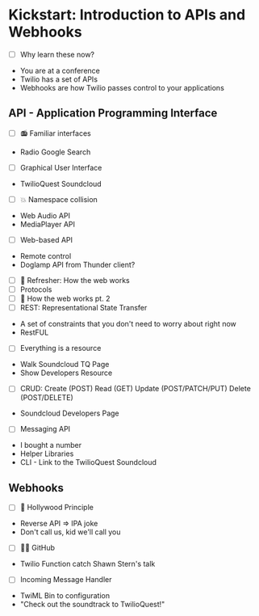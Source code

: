# Kickstart: Introduction to APIs and Webhooks

- [ ] Why learn these now?

* You are at a conference
* Twilio has a set of APIs
* Webhooks are how Twilio passes control to your applications

## API - Application Programming Interface

- [ ] 📻 Familiar interfaces

* Radio Google Search

- [ ] Graphical User Interface

* TwilioQuest Soundcloud

- [ ] 💥 Namespace collision

* Web Audio API
* MediaPlayer API

- [ ] Web-based API

* Remote control
* Doglamp API from Thunder client?

- [ ] 🍿 Refresher: How the web works
- [ ] Protocols
- [ ] 🍿 How the web works pt. 2
- [ ] REST: Representational State Transfer

* A set of constraints that you don't need to worry about right now
* RestFUL

- [ ] Everything is a resource

* Walk Soundcloud TQ Page
* Show Developers Resource

- [ ] CRUD: Create (POST) Read (GET) Update (POST/PATCH/PUT) Delete (POST/DELETE)

* Soundcloud Developers Page

- [ ] Messaging API

* I bought a number
* Helper Libraries
* CLI - Link to the TwilioQuest Soundcloud

## Webhooks

- [ ] 🌟 Hollywood Principle

* Reverse API => IPA joke
* Don't call us, kid we'll call you

- [ ] 🐶💡 GitHub

* Twilio Function catch Shawn Stern's talk

- [ ] Incoming Message Handler

* TwiML Bin to configuration
* "Check out the soundtrack to TwilioQuest!"